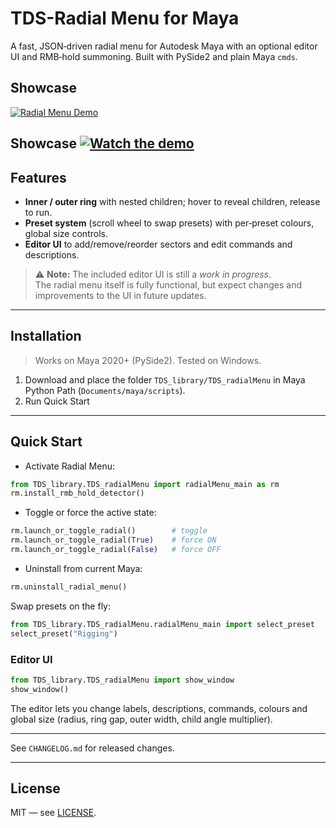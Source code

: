 # TDS-Radial Menu for Maya

A fast, JSON‑driven radial menu for Autodesk Maya with an optional editor UI and RMB‑hold summoning. Built with PySide2 and plain Maya `cmds`.

## Showcase
[![Radial Menu Demo](https://i.vimeocdn.com/video/2051513937-e46ae56a686fad7cb464ebabb03b12c2ec9e5f96361bfedc60cfe378894c0c54-d_640x360?&region=us_640x360.jpg)](https://vimeo.com/1113096256)

## Showcase [![Watch the demo](https://img.shields.io/badge/▶-Watch%20Demo-red?style=for-the-badge&logo=vimeo)](https://vimeo.com/1113096256)

## Features
- **Inner / outer ring** with nested children; hover to reveal children, release to run.
- **Preset system** (scroll wheel to swap presets) with per‑preset colours, global size controls.
- **Editor UI** to add/remove/reorder sectors and edit commands and descriptions.

> ⚠️ **Note:** The included editor UI is still a *work in progress*.  
> The radial menu itself is fully functional, but expect changes and improvements to the UI in future updates.

---

## Installation

> Works on Maya 2020+ (PySide2). Tested on Windows.

1) Download and place the folder `TDS_library/TDS_radialMenu` in Maya Python Path (`Documents/maya/scripts`).  
2) Run Quick Start

---

## Quick Start

- Activate Radial Menu:
```python
from TDS_library.TDS_radialMenu import radialMenu_main as rm
rm.install_rmb_hold_detector()
```

- Toggle or force the active state:
```python
rm.launch_or_toggle_radial()        # toggle
rm.launch_or_toggle_radial(True)    # force ON
rm.launch_or_toggle_radial(False)   # force OFF
```

- Uninstall from current Maya:
```python
rm.uninstall_radial_menu()
```

Swap presets on the fly:
```python
from TDS_library.TDS_radialMenu.radialMenu_main import select_preset
select_preset("Rigging")
```

### Editor UI

```python
from TDS_library.TDS_radialMenu import show_window
show_window()
```
The editor lets you change labels, descriptions, commands, colours and global size (radius, ring gap, outer width, child angle multiplier).

---

See `CHANGELOG.md` for released changes.

---

## License
MIT — see [LICENSE](LICENSE).

